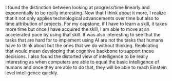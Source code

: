 I found the distinction between looking at progress/time linearly and exponentially to be really interesting. Now that I think about it more, I realize that it not only applies technological advancements over time but also to time attribution of projects. For my capstone, if I have to learn a skill, it takes more time but once I have acquired the skill, I am able to move at an accelerated pace by using that skill. It was also interesting to see that the tasks that are hard for to implement using AI are not the tasks that humans have to think about but the ones that we do without thinking. Replicating that would mean developing that cognitive backbone to support those decisions. I also found the distorted view of intelligence to be really interesting as when computers are able to equal the basic intelligence of humans and once they are able to do that, they will be able to reach Einstein level intelligence quickly.
